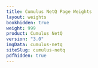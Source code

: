 ```yaml
---
title: Cumulus NetQ Page Weights
layout: weights
bookhidden: true
weight: 999
product: Cumulus NetQ
version: "3.0"
imgData: cumulus-netq
siteSlug: cumulus-netq
pdfhidden: true
---
```


